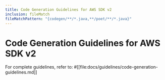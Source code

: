 ```yaml
---
title: Code Generation Guidelines for AWS SDK v2
inclusion: fileMatch
fileMatchPattern: "{codegen/**/*.java,**/poet/**/*.java}"
---
```


# Code Generation Guidelines for AWS SDK v2

For complete guidelines, refer to: #[[file:docs/guidelines/code-generation-guidelines.md]]
